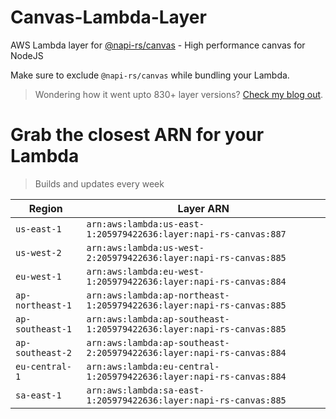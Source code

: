 # Canvas-Lambda-Layer

AWS Lambda layer for [@napi-rs/canvas](https://github.com/Brooooooklyn/canvas) - High performance canvas for NodeJS

Make sure to exclude `@napi-rs/canvas` while bundling your Lambda.

> Wondering how it went upto 830+ layer versions? [Check my blog out](https://learnaws.io/blog/lambda-layer-recursion).

# Grab the closest ARN for your Lambda
> Builds and updates every week

| Region | Layer ARN |
| ------ | --------- |
|`us-east-1`|`arn:aws:lambda:us-east-1:205979422636:layer:napi-rs-canvas:887`|
|`us-west-2`|`arn:aws:lambda:us-west-2:205979422636:layer:napi-rs-canvas:885`|
|`eu-west-1`|`arn:aws:lambda:eu-west-1:205979422636:layer:napi-rs-canvas:884`|
|`ap-northeast-1`|`arn:aws:lambda:ap-northeast-1:205979422636:layer:napi-rs-canvas:885`|
|`ap-southeast-1`|`arn:aws:lambda:ap-southeast-1:205979422636:layer:napi-rs-canvas:885`|
|`ap-southeast-2`|`arn:aws:lambda:ap-southeast-2:205979422636:layer:napi-rs-canvas:884`|
|`eu-central-1`|`arn:aws:lambda:eu-central-1:205979422636:layer:napi-rs-canvas:884`|
|`sa-east-1`|`arn:aws:lambda:sa-east-1:205979422636:layer:napi-rs-canvas:885`|
